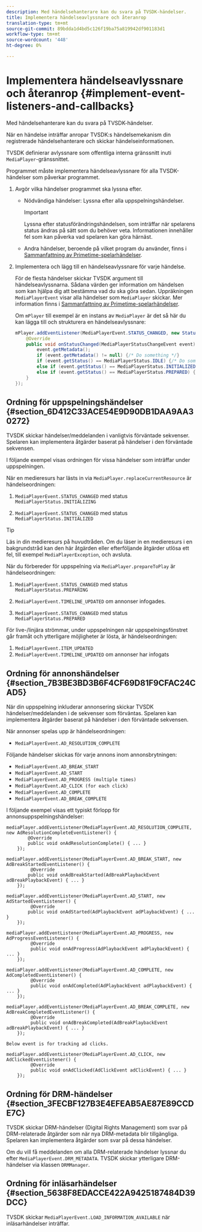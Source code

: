 ```yaml
---
description: Med händelsehanterare kan du svara på TVSDK-händelser.
title: Implementera händelseavlyssnare och återanrop
translation-type: tm+mt
source-git-commit: 89bdda1d4bd5c126f19ba75a819942df901183d1
workflow-type: tm+mt
source-wordcount: '448'
ht-degree: 0%

---
```



# Implementera händelseavlyssnare och återanrop {#implement-event-listeners-and-callbacks}

Med händelsehanterare kan du svara på TVSDK-händelser.

När en händelse inträffar anropar TVSDK:s händelsemekanism din registrerade händelsehanterare och skickar händelseinformationen.

TVSDK definierar avlyssnare som offentliga interna gränssnitt inuti `MediaPlayer`-gränssnittet.

Programmet måste implementera händelseavlyssnare för alla TVSDK-händelser som påverkar programmet.

1. Avgör vilka händelser programmet ska lyssna efter.

   * Nödvändiga händelser: Lyssna efter alla uppspelningshändelser.

      >[!IMPORTANT]
      >
      >Lyssna efter statusförändringshändelsen, som inträffar när spelarens status ändras på sätt som du behöver veta. Informationen innehåller fel som kan påverka vad spelaren kan göra härnäst.

   * Andra händelser, beroende på vilket program du använder, finns i [Sammanfattning av Primetime-spelarhändelser](../../android-3x-events-notifications/events-summary/android-3x-events-summary.md).

1. Implementera och lägg till en händelseavlyssnare för varje händelse.

   För de flesta händelser skickar TVSDK argument till händelseavlyssnarna. Sådana värden ger information om händelsen som kan hjälpa dig att bestämma vad du ska göra sedan. Uppräkningen `MediaPlayerEvent` visar alla händelser som `MediaPlayer` skickar. Mer information finns i [Sammanfattning av Primetime-spelarhändelser](../../android-3x-events-notifications/events-summary/android-3x-events-summary.md).

   Om `mPlayer` till exempel är en instans av `MediaPlayer` är det så här du kan lägga till och strukturera en händelseavlyssnare:

   ```java
   mPlayer.addEventListener(MediaPlayerEvent.STATUS_CHANGED, new StatusChangeEventListener() { 
       @Override 
       public void onStatusChanged(MediaPlayerStatusChangeEvent event) { 
           event.getMetadata(); 
           if (event.getMetadata() != null) {/* Do something */} 
           if (event.getStatus() == MediaPlayerStatus.IDLE) {/* Do something */} 
           else if (event.getStatus() == MediaPlayerStatus.INITIALIZED) {/* Do something */} 
           else if (event.getStatus() == MediaPlayerStatus.PREPARED) {/* Do something */} 
       } 
   }); 
   ```

## Ordning för uppspelningshändelser {#section_6D412C33ACE54E9D90DB1DAA9AA30272}

TVSDK skickar händelser/meddelanden i vanligtvis förväntade sekvenser. Spelaren kan implementera åtgärder baserat på händelser i den förväntade sekvensen.

I följande exempel visas ordningen för vissa händelser som inträffar under uppspelningen.

När en medieresurs har lästs in via `MediaPlayer.replaceCurrentResource` är händelseordningen:

1. `MediaPlayerEvent.STATUS_CHANGED` med status  `MediaPlayerStatus.INITIALIZING`

1. `MediaPlayerEvent.STATUS_CHANGED` med status  `MediaPlayerStatus.INITIALIZED`

>[!TIP]
>
>Läs in din medieresurs på huvudtråden. Om du läser in en medieresurs i en bakgrundstråd kan den här åtgärden eller efterföljande åtgärder utlösa ett fel, till exempel `MediaPlayerException`, och avsluta.

När du förbereder för uppspelning via `MediaPlayer.prepareToPlay` är händelseordningen:

1. `MediaPlayerEvent.STATUS_CHANGED` med status  `MediaPlayerStatus.PREPARING`

1. `MediaPlayerEvent.TIMELINE_UPDATED` om annonser infogades.
1. `MediaPlayerEvent.STATUS_CHANGED` med status  `MediaPlayerStatus.PREPARED`

För live-/linjära strömmar, under uppspelningen när uppspelningsfönstret går framåt och ytterligare möjligheter är lösta, är händelseordningen:

1. `MediaPlayerEvent.ITEM_UPDATED`
1. `MediaPlayerEvent.TIMELINE_UPDATED` om annonser har infogats

## Ordning för annonshändelser {#section_7B3BE3BD3B6F4CF69D81F9CFAC24CAD5}

När din uppspelning inkluderar annonsering skickar TVSDK händelser/meddelanden i de sekvenser som förväntas. Spelaren kan implementera åtgärder baserat på händelser i den förväntade sekvensen.

När annonser spelas upp är händelseordningen:

* `MediaPlayerEvent.AD_RESOLUTION_COMPLETE`

Följande händelser skickas för varje annons inom annonsbrytningen:

* `MediaPlayerEvent.AD_BREAK_START`
* `MediaPlayerEvent.AD_START`
* `MediaPlayerEvent.AD_PROGRESS (multiple times)`
* `MediaPlayerEvent.AD_CLICK (for each click)`
* `MediaPlayerEvent.AD_COMPLETE`
* `MediaPlayerEvent.AD_BREAK_COMPLETE`

I följande exempel visas ett typiskt förlopp för annonsuppspelningshändelser:

```
mediaPlayer.addEventListener(MediaPlayerEvent.AD_RESOLUTION_COMPLETE, new AdResolutionCompleteEventListener() { 
        @Override 
        public void onAdResolutionComplete() { ... } 
    }); 
 
mediaPlayer.addEventListener(MediaPlayerEvent.AD_BREAK_START, new AdBreakStartedEventListener() { 
         @Override 
        public void onAdBreakStarted(AdBreakPlaybackEvent adBreakPlaybackEvent) { ... } 
    }); 
 
mediaPlayer.addEventListener(MediaPlayerEvent.AD_START, new AdStartedEventListener() { 
         @Override 
        public void onAdStarted(AdPlaybackEvent adPlaybackEvent) { ... } 
    }); 
 
mediaPlayer.addEventListener(MediaPlayerEvent.AD_PROGRESS, new AdProgressEventListener() { 
         @Override 
         public void onAdProgress(AdPlaybackEvent adPlaybackEvent) { ... } 
    }); 
 
mediaPlayer.addEventListener(MediaPlayerEvent.AD_COMPLETE, new AdCompletedEventListener() { 
         @Override 
         public void onAdCompleted(AdPlaybackEvent adPlaybackEvent) { ... } 
    }); 
 
mediaPlayer.addEventListener(MediaPlayerEvent.AD_BREAK_COMPLETE, new AdBreakCompletedEventListener() { 
         @Override 
         public void onAdBreakCompleted(AdBreakPlaybackEvent adBreakPlaybackEvent) { ... } 
    }); 
 
Below event is for tracking ad clicks. 
 
mediaPlayer.addEventListener(MediaPlayerEvent.AD_CLICK, new AdClickedEventListener() { 
         @Override 
         public void onAdClicked(AdClickEvent adClickEvent) { ... } 
    });
```

## Ordning för DRM-händelser {#section_3FECBF127B3E4EFEAB5AE87E89CCDE7C}

TVSDK skickar DRM-händelser (Digital Rights Management) som svar på DRM-relaterade åtgärder som när nya DRM-metadata blir tillgängliga. Spelaren kan implementera åtgärder som svar på dessa händelser.

Om du vill få meddelanden om alla DRM-relaterade händelser lyssnar du efter `MediaPlayerEvent.DRM_METADATA`. TVSDK skickar ytterligare DRM-händelser via klassen `DRMManager`.

## Ordning för inläsarhändelser {#section_5638F8EDACCE422A9425187484D39DCC}

TVSDK skickar `MediaPlayerEvent.LOAD_INFORMATION_AVAILABLE` när inläsarhändelser inträffar.